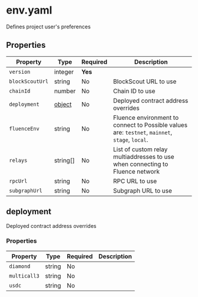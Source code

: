 # env.yaml

Defines project user's preferences

## Properties

| Property        | Type                  | Required | Description                                                                                    |
|-----------------|-----------------------|----------|------------------------------------------------------------------------------------------------|
| `version`       | integer               | **Yes**  |                                                                                                |
| `blockScoutUrl` | string                | No       | BlockScout URL to use                                                                          |
| `chainId`       | number                | No       | Chain ID to use                                                                                |
| `deployment`    | [object](#deployment) | No       | Deployed contract address overrides                                                            |
| `fluenceEnv`    | string                | No       | Fluence environment to connect to Possible values are: `testnet`, `mainnet`, `stage`, `local`. |
| `relays`        | string[]              | No       | List of custom relay multiaddresses to use when connecting to Fluence network                  |
| `rpcUrl`        | string                | No       | RPC URL to use                                                                                 |
| `subgraphUrl`   | string                | No       | Subgraph URL to use                                                                            |

## deployment

Deployed contract address overrides

### Properties

| Property     | Type   | Required | Description |
|--------------|--------|----------|-------------|
| `diamond`    | string | No       |             |
| `multicall3` | string | No       |             |
| `usdc`       | string | No       |             |

